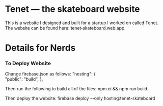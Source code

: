# Tenet — the skateboard website

This is a website I designed and built for a startup I worked on called Tenet. The website can be found here: tenet-skateboard.web.app.



# Details for Nerds
### To Deploy Website
Change firebase.json as follows:
"hosting": {    
    "public": "build",
  },

Then run the following to build all of the files: npm ci && npm run build

Then deploy the website: firebase deploy --only hosting:tenet-skateboard
